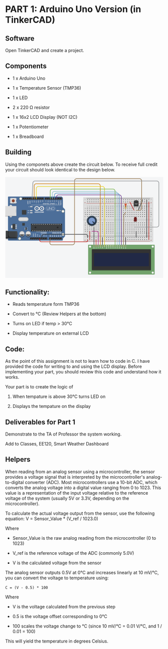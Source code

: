 # PART 1: Arduino Uno Version (in TinkerCAD)

## Software

Open TinkerCAD and create a project. 

## Components

- 1 x Arduino Uno 

- 1 x Temperature Sensor (TMP36)

- 1 x LED 

- 2 x 220 Ω resistor

- 1 x 16x2 LCD Display (NOT I2C)

- 1 x Potentiometer 

- 1 x Breadboard

## Building 

Using the componets above create the circuit below. To receive full credit your circuit should look identical to the design below.

![TinkerCad Circuit](/PART-1-Arduino-Uno-Version/assets/images/Tinkercad_Circuit.png)

## Functionality: 

- Reads temperature form TMP36

- Convert to °C (Review Helpers at the bottom)

- Turns on LED if temp > 30°C

- Display temperature on external LCD 

## Code: 

As the point of this assignment is not to learn how to code in C.  I have provided the code for writing to and using the LCD display.  Before implementing your part, you should review this code and understand how it works.  

Your part is to create the logic of

1. When tempature is above 30°C turns LED on 

2. Displays the tempature on the display 

## Deliverables for Part 1

Demonstrate to the TA of Professor the system working.

Add to Classes, EE120, Smart Weather Dashboard


## Helpers 

When reading from an analog sensor using a microcontroller, the sensor provides a voltage signal that is interpreted by the microcontroller's analog-to-digital converter (ADC). Most microcontrollers use a 10-bit ADC, which converts the analog voltage into a digital value ranging from 0 to 1023. This value is a representation of the input voltage relative to the reference voltage of the system (usually 5V or 3.3V, depending on the microcontroller).

To calculate the actual voltage output from the sensor, use the following equation:
    V = Sensor_Value * (V_ref / 1023.0)

Where 

- Sensor_Value is the raw analog reading from the microcontroller (0 to 1023)

- V_ref is the reference voltage of the ADC (commonly 5.0V)

- V is the calculated voltage from the sensor

The analog sensor outputs 0.5V at 0°C and increases linearly at 10 mV/°C, you can convert the voltage to temperature using:

    C = (V - 0.5) * 100

Where 

- V is the voltage calculated from the previous step

- 0.5 is the voltage offset corresponding to 0°C

- 100 scales the voltage change to °C (since 10 mV/°C = 0.01 V/°C, and 1 / 0.01 = 100)

This will yield the temperature in degrees Celsius.